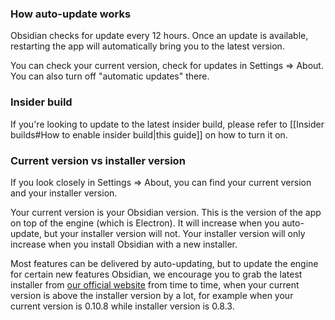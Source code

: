 ### How auto-update works

Obsidian checks for update every 12 hours. Once an update is available, restarting the app will automatically bring you to the latest version.

You can check your current version, check for updates in Settings => About. You can also turn off "automatic updates" there.

### Insider build

If you're looking to update to the latest insider build, please refer to [[Insider builds#How to enable insider build|this guide]] on how to turn it on.

### Current version vs installer version

If you look closely in Settings => About, you can find your current version and your installer version.

Your current version is your Obsidian version. This is the version of the app on top of the engine (which is Electron). It will increase when you auto-update, but your installer version will not. Your installer version will only increase when you install Obsidian with a new installer.

Most features can be delivered by auto-updating, but to update the engine for certain new features Obsidian, we encourage you to grab the latest installer from [our official website](https://obsidian.md) from time to time, when your current version is above the installer version by a lot, for example when your current version is 0.10.8 while installer version is 0.8.3.
